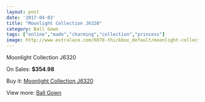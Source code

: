 ```yaml
---
layout: post
date: '2017-04-03'
title: "Moonlight Collection J6320"
category: Ball Gown
tags: ["online","made","charming","collection","princess"]
image: http://www.extralace.com/6078-thickbox_default/moonlight-collection-j6320.jpg
---
```

Moonlight Collection J6320

On Sales: **$354.98**
<a href="https://www.extralace.com/ball-gown/2890-moonlight-collection-j6320.html"><amp-img layout="responsive" width="600" height="600" src="//www.extralace.com/6078-thickbox_default/moonlight-collection-j6320.jpg" alt="Moonlight Collection J6320 0" /></a>
<a href="https://www.extralace.com/ball-gown/2890-moonlight-collection-j6320.html"><amp-img layout="responsive" width="600" height="600" src="//www.extralace.com/6079-thickbox_default/moonlight-collection-j6320.jpg" alt="Moonlight Collection J6320 1" /></a>

Buy it: [Moonlight Collection J6320](https://www.extralace.com/ball-gown/2890-moonlight-collection-j6320.html "Moonlight Collection J6320")

View more: [Ball Gown](https://www.extralace.com/3-ball-gown "Ball Gown")